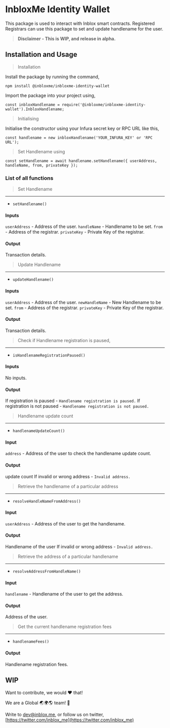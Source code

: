 # InbloxMe Identity Wallet

This package is used to interact with Inblox smart contracts. Registered Registrars can use this package to set and update handlename for the user.

> **Disclaimer - This is WIP, and release in alpha.**

## Installation and Usage

> Installation

Install the package by running the command,

```npm install @inbloxme/inbloxme-identity-wallet```

Import the package into your project using,

```const inbloxHandlename = require('@inbloxme/inbloxme-identity-wallet').InbloxHandlename;```

> Initialising

Initialise the constructor using your Infura secret key or RPC URL like this,

```const handlename = new inbloxHandlename('YOUR_INFURA_KEY' or 'RPC URL');```

> Set Handlename using

```const setHandlename = await handlename.setHandlename({ userAddress, handleName, from, privateKey });```

### List of all functions

> Set Handlename

---

* ```setHandlename()```

#### Inputs

```userAddress``` - Address of the user.
```handleName``` - Handlename to be set.
```from``` - Address of the registrar.
```privateKey``` - Private Key of the registrar.

#### Output

Transaction details.

> Update Handlename

___

* ```updateHandlename()```

#### Inputs

```userAddress``` - Address of the user.
```newHandleName``` - New Handlename to be set.
```from``` - Address of the registrar.
```privateKey``` - Private Key of the registrar.

#### Output

Transaction details.

> Check if Handlename registration is paused,

---

* ```isHandlenameRegistrationPaused()```

#### Inputs

No inputs.

#### Output

If registration is paused - ```Handlename registration is paused.```
If registration is not paused - ```Handlename registration is not paused.```

> Handlename update count

---

* ```handlenameUpdateCount()```

#### Input

```address``` - Address of the user to check the handlename update count.

#### Output

update count
If invalid or wrong address - ```Invalid address.```

> Retrieve the handlename of a particular address

---

* ```resolveHandleNameFromAddress()```

#### Input

```userAddress``` - Address of the user to get the handlename.

#### Output

Handlename of the user
If invalid or wrong address - ```Invalid address.```

> Retrieve the address of a particular handlename

---

* ```resolveAddressFromHandleName()```

#### Input

```handlename``` - Handlename of the user to get the address.

#### Output

Address of the user.

> Get the current handlename registration fees

---

* ```handlenameFees()```

#### Output

Handlename registration fees.

## WIP

Want to contribute, we would :heart: that!

We are a Global :earth_asia::earth_africa::earth_americas: team! :muscle:

Write to dev@inblox.me, or follow us on twitter, [https://twitter.com/inblox_me](https://twitter.com/inblox_me)